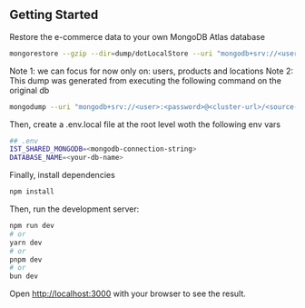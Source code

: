## Getting Started

Restore the e-commerce data to your own MongoDB Atlas database
```bash
mongorestore --gzip --dir=dump/dotLocalStore --uri "mongodb+srv://<user>:<password>@<cluster-url>/<target-database>"
```
Note 1: we can focus for now only on: users, products and locations
Note 2: This dump was generated from executing the following command on the original db
```bash
mongodump --uri "mongodb+srv://<user>:<password>@<cluster-url>/<source-database>" --gzip
```

Then, create a .env.local file at the root level woth the following env vars
```bash
## .env
IST_SHARED_MONGODB=<mongodb-connection-string>
DATABASE_NAME=<your-db-name>
```



Finally, install dependencies
```bash
npm install
```

Then, run the development server:

```bash
npm run dev
# or
yarn dev
# or
pnpm dev
# or
bun dev
```

Open [http://localhost:3000](http://localhost:3000) with your browser to see the result.
